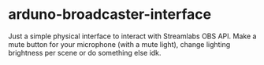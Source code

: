 # arduno-broadcaster-interface
Just a simple physical interface to interact with Streamlabs OBS API. Make a mute button for your microphone (with a mute light), change lighting brightness per scene or do something else idk.
